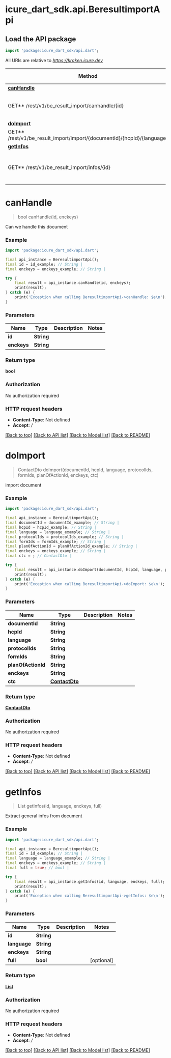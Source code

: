 # icure_dart_sdk.api.BeresultimportApi

## Load the API package
```dart
import 'package:icure_dart_sdk/api.dart';
```

All URIs are relative to *https://kraken.icure.dev*

Method | HTTP request | Description
------------- | ------------- | -------------
[**canHandle**](BeresultimportApi.md#canhandle) | **
GET** /rest/v1/be_result_import/canhandle/{id} | Can we handle this document
[**doImport**](BeresultimportApi.md#doimport) | **
GET** /rest/v1/be_result_import/import/{documentId}/{hcpId}/{language} | import document
[**getInfos**](BeresultimportApi.md#getinfos) | **
GET** /rest/v1/be_result_import/infos/{id} | Extract general infos from document


# **canHandle**
> bool canHandle(id, enckeys)

Can we handle this document

### Example
```dart
import 'package:icure_dart_sdk/api.dart';

final api_instance = BeresultimportApi();
final id = id_example; // String | 
final enckeys = enckeys_example; // String | 

try {
    final result = api_instance.canHandle(id, enckeys);
    print(result);
} catch (e) {
    print('Exception when calling BeresultimportApi->canHandle: $e\n');
}
```

### Parameters

Name | Type | Description  | Notes
------------- | ------------- | ------------- | -------------
 **id** | **String**|  | 
 **enckeys** | **String**|  | 

### Return type

**bool**

### Authorization

No authorization required

### HTTP request headers

 - **Content-Type**: Not defined
 - **Accept**: */*

[[Back to top]](#) [[Back to API list]](../README.md#documentation-for-api-endpoints) [[Back to Model list]](../README.md#documentation-for-models) [[Back to README]](../README.md)

# **doImport**
> ContactDto doImport(documentId, hcpId, language, protocolIds, formIds, planOfActionId, enckeys, ctc)

import document

### Example
```dart
import 'package:icure_dart_sdk/api.dart';

final api_instance = BeresultimportApi();
final documentId = documentId_example; // String | 
final hcpId = hcpId_example; // String | 
final language = language_example; // String | 
final protocolIds = protocolIds_example; // String | 
final formIds = formIds_example; // String | 
final planOfActionId = planOfActionId_example; // String | 
final enckeys = enckeys_example; // String | 
final ctc = ; // ContactDto | 

try {
    final result = api_instance.doImport(documentId, hcpId, language, protocolIds, formIds, planOfActionId, enckeys, ctc);
    print(result);
} catch (e) {
    print('Exception when calling BeresultimportApi->doImport: $e\n');
}
```

### Parameters

Name | Type | Description  | Notes
------------- | ------------- | ------------- | -------------
 **documentId** | **String**|  | 
 **hcpId** | **String**|  | 
 **language** | **String**|  | 
 **protocolIds** | **String**|  | 
 **formIds** | **String**|  | 
 **planOfActionId** | **String**|  | 
 **enckeys** | **String**|  | 
 **ctc** | [**ContactDto**](.md)|  | 

### Return type

[**ContactDto**](ContactDto.md)

### Authorization

No authorization required

### HTTP request headers

 - **Content-Type**: Not defined
 - **Accept**: */*

[[Back to top]](#) [[Back to API list]](../README.md#documentation-for-api-endpoints) [[Back to Model list]](../README.md#documentation-for-models) [[Back to README]](../README.md)

# **getInfos**
> List<ResultInfoDto> getInfos(id, language, enckeys, full)

Extract general infos from document

### Example
```dart
import 'package:icure_dart_sdk/api.dart';

final api_instance = BeresultimportApi();
final id = id_example; // String | 
final language = language_example; // String | 
final enckeys = enckeys_example; // String | 
final full = true; // bool | 

try {
    final result = api_instance.getInfos(id, language, enckeys, full);
    print(result);
} catch (e) {
    print('Exception when calling BeresultimportApi->getInfos: $e\n');
}
```

### Parameters

Name | Type | Description  | Notes
------------- | ------------- | ------------- | -------------
 **id** | **String**|  | 
 **language** | **String**|  | 
 **enckeys** | **String**|  | 
 **full** | **bool**|  | [optional] 

### Return type

[**List<ResultInfoDto>**](ResultInfoDto.md)

### Authorization

No authorization required

### HTTP request headers

 - **Content-Type**: Not defined
 - **Accept**: */*

[[Back to top]](#) [[Back to API list]](../README.md#documentation-for-api-endpoints) [[Back to Model list]](../README.md#documentation-for-models) [[Back to README]](../README.md)


